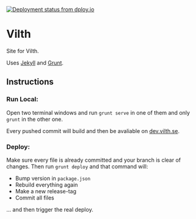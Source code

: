 [![Deployment status from dploy.io](https://vilth.dploy.io/badge/02267417974794/21230.svg)](http://dploy.io)
# Vilth
Site for Vilth.

Uses [Jekyll](http://jekyllrb.com) and [Grunt](http://gruntjs.com).

## Instructions
### Run Local:
Open two terminal windows and run `grunt serve` in one of them and only `grunt` in the other one.

Every pushed commit will build and then be avaliable on [dev.vilth.se](http://dev.vilth.se).

### Deploy:
Make sure every file is already committed and your branch is clear of changes. Then run `grunt deploy` and that command will:

* Bump version in `package.json`
* Rebuild everything again
* Make a new release-tag
* Commit all files

... and then trigger the real deploy.
